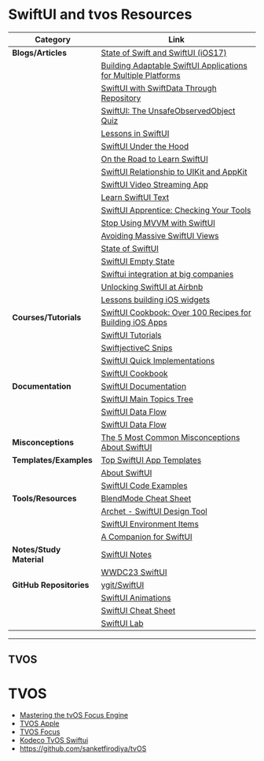 # SwiftUI and tvos Resources




| Category | Link |
| --- | --- |
| **Blogs/Articles** | [State of Swift and SwiftUI (iOS17)](https://blog.timac.org/2023/1019-state-of-swift-and-swiftui-ios17/) |
| | [Building Adaptable SwiftUI Applications for Multiple Platforms](https://fatbobman.medium.com/building-adaptable-swiftui-applications-for-multiple-platforms-964624fa7b2) |
| | [SwiftUI with SwiftData Through Repository](https://dev.to/jameson/swiftui-with-swiftdata-through-repository-36d1) |
| | [SwiftUI: The UnsafeObservedObject Quiz](https://betterprogramming.pub/swiftui-the-unsafeobservedobject-quiz-467bb8554262) |
| | [Lessons in SwiftUI](https://medium.com/expedia-group-tech/lessons-in-swiftui-2a1e1ae03f2a) |
| | [SwiftUI Under the Hood](https://medium.com/@oradwan037/swiftui-under-the-hood-ec5330d9d28c) |
| | [On the Road to Learn SwiftUI](https://karinprater.medium.com/on-the-road-to-learn-swiftui-8b26b528199c) |
| | [SwiftUI Relationship to UIKit and AppKit](https://wwdcbysundell.com/2019/swiftui-relationship-to-uikit-appkit/) |
| | [SwiftUI Video Streaming App](https://getstream.io/blog/swiftui-video-streaming-app/) |
| | [Learn SwiftUI Text](https://www.appcoda.com/learnswiftui/swiftui-text.html) |
| | [SwiftUI Apprentice: Checking Your Tools](https://www.raywenderlich.com/books/swiftui-apprentice/v1.0/chapters/1-checking-your-tools#toc-chapter-007-anchor-001) |
| | [Stop Using MVVM with SwiftUI](https://medium.com/@karamage/stop-using-mvvm-with-swiftui-2c46eb2cc8dc) |
| | [Avoiding Massive SwiftUI Views](https://www.swiftbysundell.com/articles/avoiding-massive-swiftui-views/) |
| | [State of SwiftUI](https://steipete.com/posts/state-of-swiftui/) |
| | [SwiftUI Empty State](https://peterfriese.dev/posts/swiftui-empty-state/) |
| | [Swiftui integration at big companies](https://azamsharp.com/2023/02/28/building-large-scale-apps-swiftui.html) |
| | [Unlocking SwiftUI at Airbnb](https://medium.com/airbnb-engineering/unlocking-swiftui-at-airbnb-ea58f50cde49) |
| | [Lessons building iOS widgets](https://shopify.engineering/lessons-building-ios-widgets) |
| **Courses/Tutorials** | [SwiftUI Cookbook: Over 100 Recipes for Building iOS Apps](https://azamsharp.teachable.com/p/swiftui-cookbook-over-100-recipes-for-building-ios-apps1) |
| | [SwiftUI Tutorials](https://designcode.io/tutorials) |
| | [SwiftjectiveC Snips](https://www.swiftjectivec.com/snips) |
| | [SwiftUI Quick Implementations](https://trailingclosure.com/) |
| | [SwiftUI Cookbook](https://www.kodeco.com/books/swiftui-cookbook) |
| **Documentation** | [SwiftUI Documentation](https://developer.apple.com/documentation/swiftui/) |
| | [SwiftUI Main Topics Tree](https://github.com/tibinthomas9/tibinthomas9/blob/master/_posts/SwiftUITree.text) |
| | [SwiftUI Data Flow](https://kean.blog/post/swiftui-data-flow#:~:text=When%20the%20data%20changes%2C%20either%20due%20to%20an,is%20often%20referred%20to%20as%20unidirectional%20data%20flow.) |
| | [SwiftUI Data Flow](https://matteomanferdini.com/swiftui-data-flow/) |
| **Misconceptions** | [The 5 Most Common Misconceptions About SwiftUI](https://matteomanferdini.com/wp-content/uploads/2019/10/The-5-most-common-misconceptions-about-SwiftUI-Matteo-Manferdini.pdf) |
| **Templates/Examples** | [Top SwiftUI App Templates](https://apps4world.medium.com/top-swiftui-app-templates-xcode-source-codes-2797ffabd4ab) |
| | [About SwiftUI](https://github.com/Juanpe/About-SwiftUI) |
| | [SwiftUI Code Examples](https://github.com/NilCoalescing/SwiftUI-Code-Examples) |
| **Tools/Resources** | [BlendMode Cheat Sheet](https://trailingclosure.com/blendmode-cheat-sheet/) |
| | [Archet - SwiftUI Design Tool](https://www.archet.app/) |
| | [SwiftUI Environment Items](https://developer.apple.com/documentation/swiftui/environmentvalues) |
| | [A Companion for SwiftUI](https://apps.apple.com/us/app/a-companion-for-swiftui/id1485436674?mt=12) |
| **Notes/Study Material** | [SwiftUI Notes](https://heckj.github.io/swiftui-notes/) |
| | [WWDC23 SwiftUI](https://midnight-beanie-ccb.notion.site/WWDC23-SwiftUI-520489da7e914cd18b5f5e43eeeec069) |
| **GitHub Repositories** | [ygit/SwiftUI](https://github.com/ygit/swiftui) |
| | [SwiftUI Animations](https://github.com/Inncoder/SwiftUI-Animations) |
| | [SwiftUI Cheat Sheet](https://github.com/SimpleBoilerplates/SwiftUI-Cheat-Sheet) |
| | [SwiftUI Lab](https://swiftui-lab.com/) |




-------------------------------------------------------------------------------------------------------------------------
TVOS 
-------------------------------------------------------------------------------------------------------------------------



# TVOS 

- [Mastering the tvOS Focus Engine](https://medium.com/airbnb-engineering/mastering-the-tvos-focus-engine-f8a13b371083)
-  [TVOS Apple](https://developer.apple.com/library/archive/documentation/General/Conceptual/AppleTV_PG/index.html#//apple_ref/doc/uid/TP40015241-CH12-SW1)
-   [TVOS Focus](https://bignerdranch.com/blog/10-tips-for-mastering-the-focus-engine-on-tvos/)
-   [Kodeco TvOS Swiftui](https://www.kodeco.com/19074315-swiftui-on-tvos)
-   https://github.com/sanketfirodiya/tvOS

